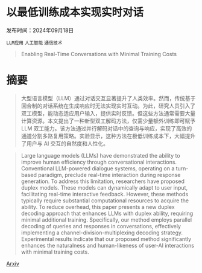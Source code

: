 # 以最低训练成本实现实时对话

发布时间：2024年09月18日

`LLM应用` `人工智能` `通信技术`

> Enabling Real-Time Conversations with Minimal Training Costs

# 摘要

> 大型语言模型（LLM）通过对话交互显著提升了人类效率。然而，传统基于回合制的对话系统在生成响应时无法实现实时互动。为此，研究人员引入了双工模型，能动态适应用户输入，提供实时反馈。但这些方法通常需要大量计算资源。本文提出了一种新型双工解码方法，仅需少量额外训练即可赋予 LLM 双工能力。该方法通过并行解码对话中的查询与响应，实现了高效的通道分割多路复用策略。实验显示，这种方法在极低训练成本下，大幅提升了用户与 AI 交互的自然度和人性化。

> Large language models (LLMs) have demonstrated the ability to improve human efficiency through conversational interactions. Conventional LLM-powered dialogue systems, operating on a turn-based paradigm, preclude real-time interaction during response generation. To address this limitation, researchers have proposed duplex models. These models can dynamically adapt to user input, facilitating real-time interactive feedback. However, these methods typically require substantial computational resources to acquire the ability. To reduce overhead, this paper presents a new duplex decoding approach that enhances LLMs with duplex ability, requiring minimal additional training. Specifically, our method employs parallel decoding of queries and responses in conversations, effectively implementing a channel-division-multiplexing decoding strategy. Experimental results indicate that our proposed method significantly enhances the naturalness and human-likeness of user-AI interactions with minimal training costs.

[Arxiv](https://arxiv.org/abs/2409.11727)